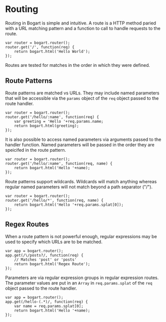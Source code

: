 # Routing

Routing in Bogart is simple and intuitive.  A route is a HTTP method paried with a
URL matching pattern and a function to call to handle requests to the route.

    var router = bogart.router();
    router.get('/', function(req) {
    	return bogart.html('Hello World');
    });

Routes are tested for matches in the order in which they were defined.

## Route Patterns

Route patterns are matched vs URLs.  They may include named parameters that will
be accessible via the `params` object of the `req` object passed to the route handler.

    var router = bogart.router();
    router.get('/hello/:name', function(req) {
    	var greeting = 'Hello '+req.params.name;
    	return bogart.html(greeting);
    });

It is also possible to access named parameters via arguments passed to the handler function.
Named parameters will be passed in the order they are speicifed in the route pattern.

    var router = bogart.router();
    router.get('/hello/:name', function(req, name) {
    	return bogart.html('Hello '+name);
    });

Route patterns support wildcards. Wildcards will match anything whereas regular named parameters
will not match beyond a path separator ("/").

    var router = bogart.router();
    router.get('/hello/*', function(req, name) {
        return bogart.html('Hello '+req.params.splat[0]);
    });

## Regex Routes

When a route pattern is not powerful enough, regular expressions may be used to specify which
URLs are to be matched.

    var app = bogart.router();
    app.get(/\/posts?/, function(req) {
    	// Matches 'post' or 'posts'
    	return bogart.html('Regex Route');
    });

Parameters are via regular expression groups in regular expression routes.  The parameter values
are put in an `Array` in `req.params.splat` of the `req` object passed to the route handler.

    var app = bogart.router();
    app.get(/hello-(.*)/, function(req) {
    	var name = req.params.splat[0];
    	return bogart.html('Hello '+name);
    });
